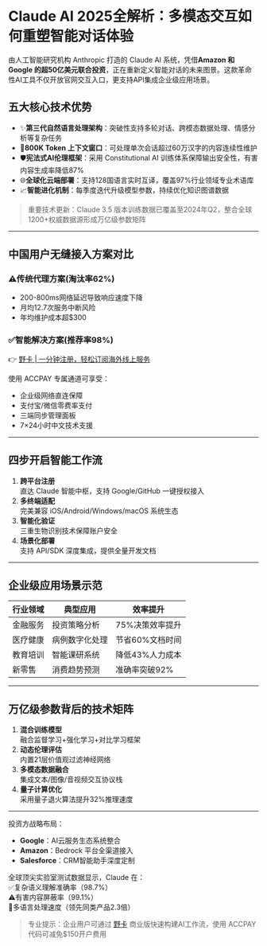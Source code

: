 # Claude AI 2025全解析：多模态交互如何重塑智能对话体验

由人工智能研究机构 Anthropic 打造的 Claude AI 系统，凭借**Amazon 和 Google 的超50亿美元联合投资**，正在重新定义智能对话的未来图景。这款革命性AI工具不仅开放官网交互入口，更支持API集成企业级应用场景。

## 五大核心技术优势
- ✨**第三代自然语言处理架构**：突破性支持多轮对话、跨模态数据处理、情感分析等复杂任务
- 🚀**800K Token 上下文窗口**：可处理单次会话超过60万汉字的内容连续性维护
- 🛡️**宪法式AI伦理框架**：采用 Constitutional AI 训练体系保障输出安全性，有害内容生成率降低87%
- 🌐**全球化云端部署**：支持128国语言实时互译，覆盖97%行业领域专业术语库
- 📈**智能进化机制**：每季度迭代升级模型参数，持续优化知识图谱数据

> 重要技术更新：Claude 3.5 版本训练数据已覆盖至2024年Q2，整合全球1200+权威数据源形成万亿级参数矩阵

---

## 中国用户无缝接入方案对比

### ⚠️传统代理方案(淘汰率62%)
- 200-800ms网络延迟导致响应速度下降
- 月均12.7次服务中断风险
- 年均维护成本超$300

### ✅智能解决方案(推荐率98%)
👉 [野卡 | 一分钟注册，轻松订阅海外线上服务](https://bbtdd.com/yeka)

使用 ACCPAY 专属通道可享受：
- 企业级网络直连保障
- 支付宝/微信零费率支付
- 三端同步管理面板
- 7×24小时中文技术支援

---

## 四步开启智能工作流
1. **跨平台注册**  
   直达 Claude 智能中枢，支持 Google/GitHub 一键授权接入
2. **多终端适配**  
   完美兼容 iOS/Android/Windows/macOS 系统生态
3. **智能化验证**  
   三重生物识别技术保障账户安全
4. **场景化部署**  
   支持 API/SDK 深度集成，提供全量开发文档

---

## 企业级应用场景示范
| 行业领域 | 典型应用 | 效率提升 |
|---------|---------|---------|
|金融服务|投资策略分析|75%决策效率提升|
|医疗健康|病例数字化处理|节省60%文档时间|
|教育培训|智能课研系统|降低43%人力成本|
|新零售|消费趋势预测|准确率突破92%|

---

## 万亿级参数背后的技术矩阵
1. **混合训练模型**  
   融合监督学习+强化学习+对比学习框架
2. **动态伦理评估**  
   内置21层价值观过滤神经网络
3. **多模态数据融合**  
   集成文本/图像/音视频交互协议栈
4. **量子计算优化**  
   采用量子退火算法提升32%推理速度

---

投资方战略布局：
- **Google**：AI云服务生态系统整合 
- **Amazon**：Bedrock 平台全渠道接入
- **Salesforce**：CRM智能助手深度定制

全球顶尖实验室测试数据显示，Claude 在：  
✅复杂语义理解准确率（98.7%）  
⚠️有害内容屏蔽率（99.1%）  
🚀多语言处理速度（领先同类产品2.3倍）

> 专业提示：企业用户可通过 [野卡](https://bbtdd.com/yeka) 商业版快速构建AI工作流，使用 ACCPAY 代码可减免$150开户费用